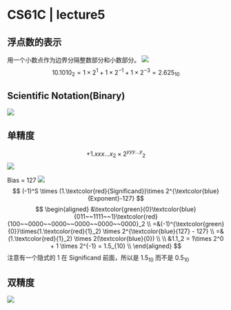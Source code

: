 # CS61C | lecture5
## 浮点数的表示
用一个小数点作为边界分隔整数部分和小数部分。
![](https://typora-birdy.oss-cn-guangzhou.aliyuncs.com/20240613131804.png)
$$
10.1010_{2}=1\times2^1+1\times2^{-1}+1\times2^{-3}=2.625_{10}
$$
## Scientific Notation(Binary)
![](https://typora-birdy.oss-cn-guangzhou.aliyuncs.com/20240613132206.png)
## 单精度
$$
+{1.xxx...x_{2}\times2^{yyy...y}}_2
$$
![](https://typora-birdy.oss-cn-guangzhou.aliyuncs.com/20240613132623.png)

Bias = 127
![](https://typora-birdy.oss-cn-guangzhou.aliyuncs.com/20240613184150.png)
$$
(-1)^S \times (1.\textcolor{red}{Significand})\times 2^{\textcolor{blue}{Exponent}-127}
$$
$$
\begin{aligned}
&\textcolor{green}{0}\textcolor{blue}{011~~1111~~1}\textcolor{red}{100~~0000~~0000~~0000~~0000~~0000}_2  \\
=&(-1)^{\textcolor{green}{0}}\times(1.\textcolor{red}{1}_2) \times 2^{\textcolor{blue}{127} - 127} \\
=&(1.\textcolor{red}{1}_2) \times 2(\textcolor{blue}{0}) \\ \\
&1.1_2 = 1\times 2^0 + 1 \times 2^{-1} = 1.5_{10} \\
\end{aligned}
$$
注意有一个隐式的 1 在 Significand 前面，所以是 $1.5_{10}$ 而不是 $0.5_{10}$
## 双精度
![](https://typora-birdy.oss-cn-guangzhou.aliyuncs.com/20240613185203.png)

